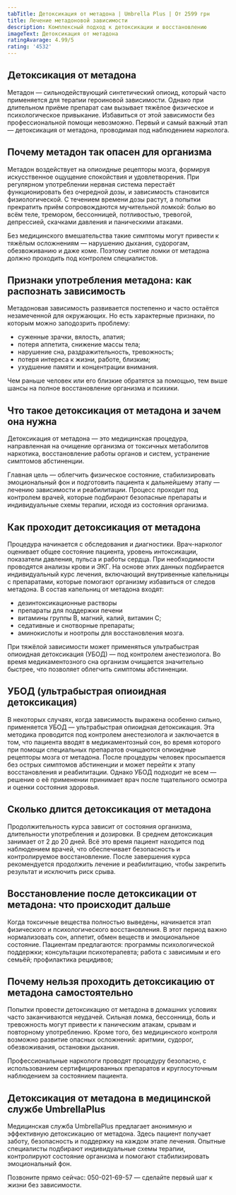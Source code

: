 ```yaml
---
tabTitle: Детоксикация от метадона | Umbrella Plus | От 2599 грн
title: Лечение метадоновой зависимости
description: Комплексный подход к детоксикации и восстановлению
imageText: Детоксикация от метадона
ratingAvarage: 4.99/5
rating: '4532'
---
```


## Детоксикация от метадона

Метадон — сильнодействующий синтетический опиоид, который часто применяется для терапии героиновой зависимости. Однако при длительном приёме препарат сам вызывает тяжёлое физическое и психологическое привыкание. Избавиться от этой зависимости без профессиональной помощи невозможно. Первый и самый важный этап — детоксикация от метадона, проводимая под наблюдением нарколога.

## Почему метадон так опасен для организма

Метадон воздействует на опиоидные рецепторы мозга, формируя искусственное ощущение спокойствия и удовлетворения. При регулярном употреблении нервная система перестаёт функционировать без очередной дозы, и зависимость становится физиологической. С течением времени дозы растут, а попытки прекратить приём сопровождаются мучительной ломкой: болью во всём теле, тремором, бессонницей, потливостью, тревогой, депрессией, скачками давления и паническими атаками.

Без медицинского вмешательства такие симптомы могут привести к тяжёлым осложнениям — нарушению дыхания, судорогам, обезвоживанию и даже коме. Поэтому снятие ломки от метадона должно проходить под контролем специалистов.

## Признаки употребления метадона: как распознать зависимость

Метадоновая зависимость развивается постепенно и часто остаётся незамеченной для окружающих. Но есть характерные признаки, по которым можно заподозрить проблему:

* суженные зрачки, вялость, апатия;
* потеря аппетита, снижение массы тела;
* нарушение сна, раздражительность, тревожность;
* потеря интереса к жизни, работе, близким;
* ухудшение памяти и концентрации внимания.

Чем раньше человек или его близкие обратятся за помощью, тем выше шансы на полное восстановление организма и психики.

## Что такое детоксикация от метадона и зачем она нужна

Детоксикация от метадона — это медицинская процедура, направленная на очищение организма от токсичных метаболитов наркотика, восстановление работы органов и систем, устранение симптомов абстиненции.

Главная цель — облегчить физическое состояние, стабилизировать эмоциональный фон и подготовить пациента к дальнейшему этапу — лечению зависимости и реабилитации. Процесс проходит под контролем врачей, которые подбирают безопасные препараты и индивидуальные схемы терапии, исходя из состояния организма.

## Как проходит детоксикация от метадона

Процедура начинается с обследования и диагностики. Врач-нарколог оценивает общее состояние пациента, уровень интоксикации, показатели давления, пульса и работы сердца. При необходимости проводятся анализы крови и ЭКГ. На основе этих данных подбирается индивидуальный курс лечения, включающий внутривенные капельницы с препаратами, которые помогают организму избавиться от следов метадона. В состав капельниц от метадона входят:

* дезинтоксикационные растворы
* препараты для поддержки печени
* витамины группы B, магний, калий, витамин C;
* седативные и снотворные препараты;
* аминокислоты и ноотропы для восстановления мозга.

При тяжёлой зависимости может применяться ультрабыстрая опиоидная детоксикация (УБОД) — под контролем анестезиолога. Во время медикаментозного сна организм очищается значительно быстрее, что позволяет облегчить симптомы абстиненции.

## УБОД (ультрабыстрая опиоидная детоксикация)

В некоторых случаях, когда зависимость выражена особенно сильно, применяется УБОД — ультрабыстрая опиоидная детоксикация. Эта методика проводится под контролем анестезиолога и заключается в том, что пациента вводят в медикаментозный сон, во время которого при помощи специальных препаратов очищаются опиоидные рецепторы мозга от метадона. После процедуры человек просыпается без острых симптомов абстиненции и может перейти к этапу восстановления и реабилитации. Однако УБОД подходит не всем — решение о её применении принимает врач после тщательного осмотра и оценки состояния здоровья.

## Сколько длится детоксикация от метадона

Продолжительность курса зависит от состояния организма, длительности употребления и дозировки. В среднем детоксикация занимает от 2 до 20 дней. Всё это время пациент находится под наблюдением врачей, что обеспечивает безопасность и контролируемое восстановление. После завершения курса рекомендуется продолжить лечение и реабилитацию, чтобы закрепить результат и исключить риск срыва.

## Восстановление после детоксикации от метадона: что происходит дальше

Когда токсичные вещества полностью выведены, начинается этап физического и психологического восстановления. В этот период важно нормализовать сон, аппетит, обмен веществ и эмоциональное состояние. Пациентам предлагаются: программы психологической поддержки; консультации психотерапевта; работа с зависимым и его семьёй; профилактика рецидивов;

## Почему нельзя проходить детоксикацию от метадона самостоятельно

Попытки провести детоксикацию от метадона в домашних условиях часто заканчиваются неудачей. Сильная ломка, бессонница, боль и тревожность могут привести к паническим атакам, срывам и повторному употреблению. Кроме того, без медицинского контроля возможно развитие опасных осложнений: аритмии, судорог, обезвоживания, остановки дыхания.

Профессиональные наркологи проводят процедуру безопасно, с использованием сертифицированных препаратов и круглосуточным наблюдением за состоянием пациента.

## Детоксикация от метадона в медицинской службе UmbrellaPlus

Медицинская служба UmbrellaPlus предлагает анонимную и эффективную детоксикацию от метадона. Здесь пациент получает заботу, безопасность и поддержку на каждом этапе лечения. Опытные специалисты подбирают индивидуальные схемы терапии, контролируют состояние организма и помогают стабилизировать эмоциональный фон.

Позвоните прямо сейчас: 050-021-69-57 — сделайте первый шаг к жизни без зависимости.
